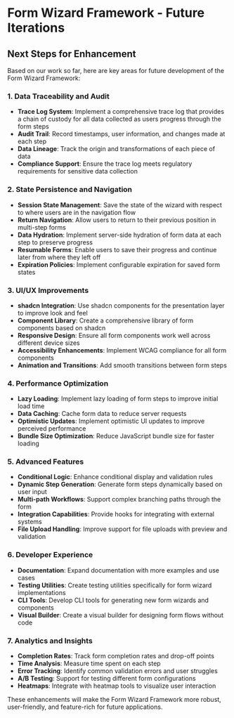 # Form Wizard Framework - Future Iterations

## Next Steps for Enhancement

Based on our work so far, here are key areas for future development of the Form Wizard Framework:

### 1. Data Traceability and Audit

- **Trace Log System**: Implement a comprehensive trace log that provides a chain of custody for all data collected as users progress through the form steps
- **Audit Trail**: Record timestamps, user information, and changes made at each step
- **Data Lineage**: Track the origin and transformations of each piece of data
- **Compliance Support**: Ensure the trace log meets regulatory requirements for sensitive data collection

### 2. State Persistence and Navigation

- **Session State Management**: Save the state of the wizard with respect to where users are in the navigation flow
- **Return Navigation**: Allow users to return to their previous position in multi-step forms
- **Data Hydration**: Implement server-side hydration of form data at each step to preserve progress
- **Resumable Forms**: Enable users to save their progress and continue later from where they left off
- **Expiration Policies**: Implement configurable expiration for saved form states

### 3. UI/UX Improvements

- **shadcn Integration**: Use shadcn components for the presentation layer to improve look and feel
- **Component Library**: Create a comprehensive library of form components based on shadcn
- **Responsive Design**: Ensure all form components work well across different device sizes
- **Accessibility Enhancements**: Implement WCAG compliance for all form components
- **Animation and Transitions**: Add smooth transitions between form steps

### 4. Performance Optimization

- **Lazy Loading**: Implement lazy loading of form steps to improve initial load time
- **Data Caching**: Cache form data to reduce server requests
- **Optimistic Updates**: Implement optimistic UI updates to improve perceived performance
- **Bundle Size Optimization**: Reduce JavaScript bundle size for faster loading

### 5. Advanced Features

- **Conditional Logic**: Enhance conditional display and validation rules
- **Dynamic Step Generation**: Generate form steps dynamically based on user input
- **Multi-path Workflows**: Support complex branching paths through the form
- **Integration Capabilities**: Provide hooks for integrating with external systems
- **File Upload Handling**: Improve support for file uploads with preview and validation

### 6. Developer Experience

- **Documentation**: Expand documentation with more examples and use cases
- **Testing Utilities**: Create testing utilities specifically for form wizard implementations
- **CLI Tools**: Develop CLI tools for generating new form wizards and components
- **Visual Builder**: Create a visual builder for designing form flows without code

### 7. Analytics and Insights

- **Completion Rates**: Track form completion rates and drop-off points
- **Time Analysis**: Measure time spent on each step
- **Error Tracking**: Identify common validation errors and user struggles
- **A/B Testing**: Support for testing different form configurations
- **Heatmaps**: Integrate with heatmap tools to visualize user interaction

These enhancements will make the Form Wizard Framework more robust, user-friendly, and feature-rich for future applications.